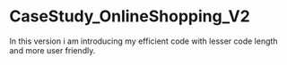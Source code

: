 # CaseStudy_OnlineShopping_V2
In this version i am introducing my efficient code with lesser code length and more user friendly.
